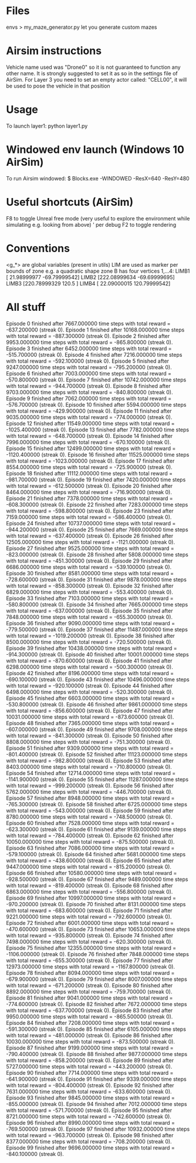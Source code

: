 # Files
envs > my_maze_generator.py let you generate custom mazes

# Airsim instructions
Vehicle name used was "Drone0" so it is not guaranteed to function any other name.
It is strongly suggested to set it as so in the settings file of AirSim.
For Layer 3 you need to set an empty actor called: "CELL00", it will be used to pose the vehicle in that position

# Usage
To launch layer1:
python layer1.py

# Windowed env launch (Windows 10 AirSim)
To run Airsim windowed:
$ Blocks.exe -WINDOWED -ResX=640 -ResY=480

# Useful shortcuts (AirSim)
F8 to toggle Unreal free mode (very useful to explore the environment while simulating e.g. looking from above) 
' per debug
F2 to toggle rendering

# Conventions
<g_*> are global variables (present in utils)
LIM<letter><index> 
   are used as marker per bounds of  zone <letter> 
e.g. a quadratic shape zone B has four vertices 1,...4:
   LIMB1 [ 21.98999977 -69.79999542]
   LIMB2 [222.08999634 -69.69999695]
   LIMB3 [220.78999329 120.5       ]
   LIMB4 [ 22.09000015 120.79999542]


# All stuff
Episode 0 finished after 7667.000000 time steps with total reward = -637.200000 (streak 0).
Episode 1 finished after 10168.000000 time steps with total reward = -887.300000 (streak 0).
Episode 2 finished after 9953.000000 time steps with total reward = -865.800000 (streak 0).
Episode 3 finished after 6452.000000 time steps with total reward = -515.700000 (streak 0).
Episode 4 finished after 7216.000000 time steps with total reward = -592.100000 (streak 0).
Episode 5 finished after 9247.000000 time steps with total reward = -795.200000 (streak 0).
Episode 6 finished after 7003.000000 time steps with total reward = -570.800000 (streak 0).
Episode 7 finished after 10742.000000 time steps with total reward = -944.700000 (streak 0).
Episode 8 finished after 9703.000000 time steps with total reward = -840.800000 (streak 0).
Episode 9 finished after 7062.000000 time steps with total reward = -576.700000 (streak 0).
Episode 10 finished after 5594.000000 time steps with total reward = -429.900000 (streak 0).
Episode 11 finished after 9035.000000 time steps with total reward = -774.000000 (streak 0).
Episode 12 finished after 11549.000000 time steps with total reward = -1025.400000 (streak 0).
Episode 13 finished after 7782.000000 time steps with total reward = -648.700000 (streak 0).
Episode 14 finished after 7996.000000 time steps with total reward = -670.100000 (streak 0).
Episode 15 finished after 12499.000000 time steps with total reward = -1120.400000 (streak 0).
Episode 16 finished after 11525.000000 time steps with total reward = -1023.000000 (streak 0).
Episode 17 finished after 8554.000000 time steps with total reward = -725.900000 (streak 0).
Episode 18 finished after 11112.000000 time steps with total reward = -981.700000 (streak 0).
Episode 19 finished after 7420.000000 time steps with total reward = -612.500000 (streak 0).
Episode 20 finished after 8464.000000 time steps with total reward = -716.900000 (streak 0).
Episode 21 finished after 7378.000000 time steps with total reward = -608.300000 (streak 0).
Episode 22 finished after 7283.000000 time steps with total reward = -598.800000 (streak 0).
Episode 23 finished after 7159.000000 time steps with total reward = -586.400000 (streak 0).
Episode 24 finished after 10737.000000 time steps with total reward = -944.200000 (streak 0).
Episode 25 finished after 7669.000000 time steps with total reward = -637.400000 (streak 0).
Episode 26 finished after 12505.000000 time steps with total reward = -1121.000000 (streak 0).
Episode 27 finished after 9525.000000 time steps with total reward = -823.000000 (streak 0).
Episode 28 finished after 5808.000000 time steps with total reward = -451.300000 (streak 0).
Episode 29 finished after 6686.000000 time steps with total reward = -539.100000 (streak 0).
Episode 30 finished after 8581.000000 time steps with total reward = -728.600000 (streak 0).
Episode 31 finished after 9878.000000 time steps with total reward = -858.300000 (streak 0).
Episode 32 finished after 6829.000000 time steps with total reward = -553.400000 (streak 0).
Episode 33 finished after 7103.000000 time steps with total reward = -580.800000 (streak 0).
Episode 34 finished after 7665.000000 time steps with total reward = -637.000000 (streak 0).
Episode 35 finished after 7848.000000 time steps with total reward = -655.300000 (streak 0).
Episode 36 finished after 9090.000000 time steps with total reward = -779.500000 (streak 0).
Episode 37 finished after 11487.000000 time steps with total reward = -1019.200000 (streak 0).
Episode 38 finished after 8500.000000 time steps with total reward = -720.500000 (streak 0).
Episode 39 finished after 10438.000000 time steps with total reward = -914.300000 (streak 0).
Episode 40 finished after 10001.000000 time steps with total reward = -870.600000 (streak 0).
Episode 41 finished after 6298.000000 time steps with total reward = -500.300000 (streak 0).
Episode 42 finished after 8196.000000 time steps with total reward = -690.100000 (streak 0).
Episode 43 finished after 10496.000000 time steps with total reward = -920.100000 (streak 0).
Episode 44 finished after 6498.000000 time steps with total reward = -520.300000 (streak 0).
Episode 45 finished after 6603.000000 time steps with total reward = -530.800000 (streak 0).
Episode 46 finished after 9861.000000 time steps with total reward = -856.600000 (streak 0).
Episode 47 finished after 10031.000000 time steps with total reward = -873.600000 (streak 0).
Episode 48 finished after 7365.000000 time steps with total reward = -607.000000 (streak 0).
Episode 49 finished after 9708.000000 time steps with total reward = -841.300000 (streak 0).
Episode 50 finished after 8808.000000 time steps with total reward = -751.300000 (streak 0).
Episode 51 finished after 9309.000000 time steps with total reward = -801.400000 (streak 0).
Episode 52 finished after 11123.000000 time steps with total reward = -982.800000 (streak 0).
Episode 53 finished after 8403.000000 time steps with total reward = -710.800000 (streak 0).
Episode 54 finished after 12714.000000 time steps with total reward = -1141.900000 (streak 0).
Episode 55 finished after 11287.000000 time steps with total reward = -999.200000 (streak 0).
Episode 56 finished after 5762.000000 time steps with total reward = -446.700000 (streak 0).
Episode 57 finished after 8948.000000 time steps with total reward = -765.300000 (streak 0).
Episode 58 finished after 6725.000000 time steps with total reward = -543.000000 (streak 0).
Episode 59 finished after 8780.000000 time steps with total reward = -748.500000 (streak 0).
Episode 60 finished after 7528.000000 time steps with total reward = -623.300000 (streak 0).
Episode 61 finished after 9139.000000 time steps with total reward = -784.400000 (streak 0).
Episode 62 finished after 10050.000000 time steps with total reward = -875.500000 (streak 0).
Episode 63 finished after 7086.000000 time steps with total reward = -579.100000 (streak 0).
Episode 64 finished after 5681.000000 time steps with total reward = -438.600000 (streak 0).
Episode 65 finished after 9447.000000 time steps with total reward = -815.200000 (streak 0).
Episode 66 finished after 10580.000000 time steps with total reward = -928.500000 (streak 0).
Episode 67 finished after 9489.000000 time steps with total reward = -819.400000 (streak 0).
Episode 68 finished after 6863.000000 time steps with total reward = -556.800000 (streak 0).
Episode 69 finished after 10997.000000 time steps with total reward = -970.200000 (streak 0).
Episode 70 finished after 8131.000000 time steps with total reward = -683.600000 (streak 0).
Episode 71 finished after 9221.000000 time steps with total reward = -792.600000 (streak 0).
Episode 72 finished after 6001.000000 time steps with total reward = -470.600000 (streak 0).
Episode 73 finished after 10653.000000 time steps with total reward = -935.800000 (streak 0).
Episode 74 finished after 7498.000000 time steps with total reward = -620.300000 (streak 0).
Episode 75 finished after 12355.000000 time steps with total reward = -1106.000000 (streak 0).
Episode 76 finished after 7848.000000 time steps with total reward = -655.300000 (streak 0).
Episode 77 finished after 12973.000000 time steps with total reward = -1167.800000 (streak 0).
Episode 78 finished after 8094.000000 time steps with total reward = -679.900000 (streak 0).
Episode 79 finished after 8007.000000 time steps with total reward = -671.200000 (streak 0).
Episode 80 finished after 8892.000000 time steps with total reward = -759.700000 (streak 0).
Episode 81 finished after 9041.000000 time steps with total reward = -774.600000 (streak 0).
Episode 82 finished after 7672.000000 time steps with total reward = -637.700000 (streak 0).
Episode 83 finished after 9950.000000 time steps with total reward = -865.500000 (streak 0).
Episode 84 finished after 7208.000000 time steps with total reward = -591.300000 (streak 0).
Episode 85 finished after 6105.000000 time steps with total reward = -481.000000 (streak 0).
Episode 86 finished after 10030.000000 time steps with total reward = -873.500000 (streak 0).
Episode 87 finished after 9199.000000 time steps with total reward = -790.400000 (streak 0).
Episode 88 finished after 9877.000000 time steps with total reward = -858.200000 (streak 0).
Episode 89 finished after 5727.000000 time steps with total reward = -443.200000 (streak 0).
Episode 90 finished after 7714.000000 time steps with total reward = -641.900000 (streak 0).
Episode 91 finished after 9339.000000 time steps with total reward = -804.400000 (streak 0).
Episode 92 finished after 7631.000000 time steps with total reward = -633.600000 (streak 0).
Episode 93 finished after 9845.000000 time steps with total reward = -855.000000 (streak 0).
Episode 94 finished after 7012.000000 time steps with total reward = -571.700000 (streak 0).
Episode 95 finished after 8721.000000 time steps with total reward = -742.600000 (streak 0).
Episode 96 finished after 8990.000000 time steps with total reward = -769.500000 (streak 0).
Episode 97 finished after 10932.000000 time steps with total reward = -963.700000 (streak 0).
Episode 98 finished after 8377.000000 time steps with total reward = -708.200000 (streak 0).
Episode 99 finished after 9696.000000 time steps with total reward = -840.100000 (streak 0).


